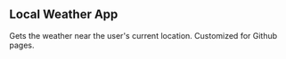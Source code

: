 ## Local Weather App

Gets the weather near the user's current location. Customized for Github pages.